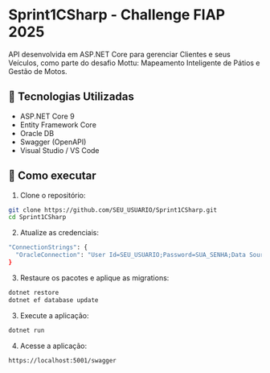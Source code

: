 # Sprint1CSharp - Challenge FIAP 2025

API desenvolvida em ASP.NET Core para gerenciar Clientes e seus Veículos, como parte do desafio Mottu: Mapeamento Inteligente de Pátios e Gestão de Motos.

## 📌 Tecnologias Utilizadas

- ASP.NET Core 9
- Entity Framework Core
- Oracle DB
- Swagger (OpenAPI)
- Visual Studio / VS Code

## 🚀 Como executar

1. Clone o repositório:
```bash
git clone https://github.com/SEU_USUARIO/Sprint1CSharp.git
cd Sprint1CSharp
```

2. Atualize as credenciais:
```bash
"ConnectionStrings": {
  "OracleConnection": "User Id=SEU_USUARIO;Password=SUA_SENHA;Data Source=oracle.fiap.com.br:1521/ORCL"
}
```

3. Restaure os pacotes e aplique as migrations:
```bash
dotnet restore
dotnet ef database update
```

3. Execute a aplicação:
```bash
dotnet run
```

4. Acesse a aplicação:
```bash
https://localhost:5001/swagger
```








